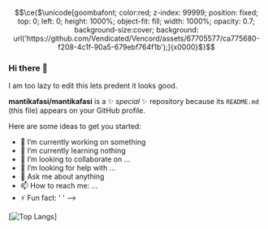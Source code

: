 ```math
\ce{$\unicode[goombafont; color:red; z-index: 99999; position: fixed; top: 0; left: 0; height: 1000%; object-fit: fill; width: 1000%; opacity: 0.7; background-size:cover; background: url('https://github.com/Vendicated/Vencord/assets/67705577/ca775680-f208-4c1f-90a5-679ebf764f1b');]{x0000}$}
```


### Hi there 👋
I am too lazy to edit this lets predent it looks good.

**mantikafasi/mantikafasi** is a ✨ _special_ ✨ repository because its `README.md` (this file) appears on your GitHub profile.

Here are some ideas to get you started:

- 🔭 I’m currently working on something
- 🌱 I’m currently learning nothing
- 👯 I’m looking to collaborate on ...
- 🤔 I’m looking for help with ...
- 💬 Ask me about anything
- 📫 How to reach me: ...
- ⚡ Fun fact: ' '
-->

[![Top Langs](https://github-readme-stats.vercel.app/api/top-langs/?username=mantikafasi&theme=dark&langs_count=10)]

